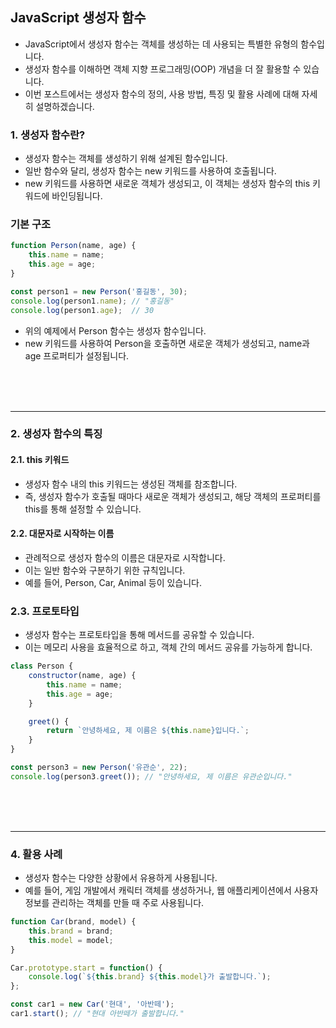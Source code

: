 
## JavaScript 생성자 함수 
- JavaScript에서 생성자 함수는 객체를 생성하는 데 사용되는 특별한 유형의 함수입니다.
- 생성자 함수를 이해하면 객체 지향 프로그래밍(OOP) 개념을 더 잘 활용할 수 있습니다.
- 이번 포스트에서는 생성자 함수의 정의, 사용 방법, 특징 및 활용 사례에 대해 자세히 설명하겠습니다.

### 1. 생성자 함수란?
- 생성자 함수는 객체를 생성하기 위해 설계된 함수입니다.
- 일반 함수와 달리, 생성자 함수는 new 키워드를 사용하여 호출됩니다.
- new 키워드를 사용하면 새로운 객체가 생성되고, 이 객체는 생성자 함수의 this 키워드에 바인딩됩니다.



### 기본 구조
```javascript
function Person(name, age) {
    this.name = name;
    this.age = age;
}

const person1 = new Person('홍길동', 30);
console.log(person1.name); // "홍길동"
console.log(person1.age);  // 30
```

- 위의 예제에서 Person 함수는 생성자 함수입니다.
- new 키워드를 사용하여 Person을 호출하면 새로운 객체가 생성되고, name과 age 프로퍼티가 설정됩니다.

<br>
<br>
<br>

--- 

### 2. 생성자 함수의 특징
#### 2.1. this 키워드
- 생성자 함수 내의 this 키워드는 생성된 객체를 참조합니다.
- 즉, 생성자 함수가 호출될 때마다 새로운 객체가 생성되고, 해당 객체의 프로퍼티를 this를 통해 설정할 수 있습니다.


#### 2.2. 대문자로 시작하는 이름
- 관례적으로 생성자 함수의 이름은 대문자로 시작합니다. 
- 이는 일반 함수와 구분하기 위한 규칙입니다. 
- 예를 들어, Person, Car, Animal 등이 있습니다.

### 2.3. 프로토타입
- 생성자 함수는 프로토타입을 통해 메서드를 공유할 수 있습니다.
- 이는 메모리 사용을 효율적으로 하고, 객체 간의 메서드 공유를 가능하게 합니다.
```javascript
class Person {
    constructor(name, age) {
        this.name = name;
        this.age = age;
    }

    greet() {
        return `안녕하세요, 제 이름은 ${this.name}입니다.`;
    }
}

const person3 = new Person('유관순', 22);
console.log(person3.greet()); // "안녕하세요, 제 이름은 유관순입니다."
```

<br>
<br>
<br>

--- 

### 4. 활용 사례
- 생성자 함수는 다양한 상황에서 유용하게 사용됩니다.
- 예를 들어, 게임 개발에서 캐릭터 객체를 생성하거나, 웹 애플리케이션에서 사용자 정보를 관리하는 객체를 만들 때 주로 사용됩니다.

```javascript
function Car(brand, model) {
    this.brand = brand;
    this.model = model;
}

Car.prototype.start = function() {
    console.log(`${this.brand} ${this.model}가 출발합니다.`);
};

const car1 = new Car('현대', '아반떼');
car1.start(); // "현대 아반떼가 출발합니다."
```



   
